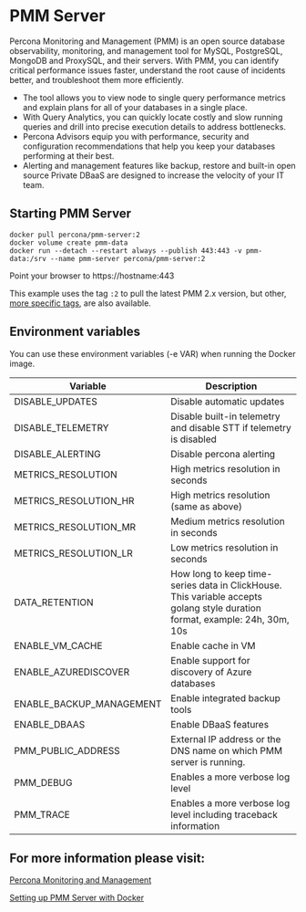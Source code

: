 # PMM Server

Percona Monitoring and Management (PMM) is an open source database observability, monitoring, and management tool for MySQL, PostgreSQL, MongoDB and ProxySQL, and their servers. With PMM, you can identify critical performance issues faster, understand the root cause of incidents better, and troubleshoot them more efficiently.

- The tool allows you to view node to single query performance metrics and explain plans for all of your databases in a single place.
- With Query Analytics, you can quickly locate costly and slow running queries and drill into precise execution details to address bottlenecks.
- Percona Advisors equip you with performance, security and configuration recommendations that help you keep your databases performing at their best.
- Alerting and management features like backup, restore and built-in open source Private DBaaS are designed to increase the velocity of your IT team.

## Starting PMM Server

```
docker pull percona/pmm-server:2
docker volume create pmm-data
docker run --detach --restart always --publish 443:443 -v pmm-data:/srv --name pmm-server percona/pmm-server:2
```

Point your browser to https://hostname:443

This example uses the tag `:2` to pull the latest PMM 2.x version, but other, [more specific tags](https://hub.docker.com/r/percona/pmm-server/tags), are also available.

## Environment variables

You can use these environment variables (-e VAR) when running the Docker image.

| Variable                 | Description                                                                                                                 |
|--------------------------|-----------------------------------------------------------------------------------------------------------------------------|
| DISABLE_UPDATES          | Disable automatic updates                                                                                                   |
| DISABLE_TELEMETRY        | Disable built-in telemetry and disable STT if telemetry is disabled                                                         |
| DISABLE_ALERTING         | Disable percona alerting                                                                                                    |
| METRICS_RESOLUTION       | High metrics resolution in seconds                                                                                          |
| METRICS_RESOLUTION_HR    | High metrics resolution (same as above)                                                                                     |
| METRICS_RESOLUTION_MR    | Medium metrics resolution in seconds                                                                                        |
| METRICS_RESOLUTION_LR    | Low metrics resolution in seconds                                                                                           |
| DATA_RETENTION           | How long to keep time-series data in ClickHouse. This variable accepts golang style duration format, example: 24h, 30m, 10s |
| ENABLE_VM_CACHE          | Enable cache in VM                                                                                                          |
| ENABLE_AZUREDISCOVER     | Enable support for discovery of Azure databases                                                                             |
| ENABLE_BACKUP_MANAGEMENT | Enable integrated backup tools                                                                                              |
| ENABLE_DBAAS             | Enable DBaaS features                                                                                                       |
| PMM_PUBLIC_ADDRESS       | External IP address or the DNS name on which PMM server is running.                                                         |
| PMM_DEBUG                | Enables a more verbose log level                                                                                            |
| PMM_TRACE                | Enables a more verbose log level including traceback information                                                            |

## For more information please visit:

[Percona Monitoring and Management](https://docs.percona.com/percona-monitoring-and-management)

[Setting up PMM Server with Docker](https://docs.percona.com/percona-monitoring-and-management/setting-up/server/docker.html)
